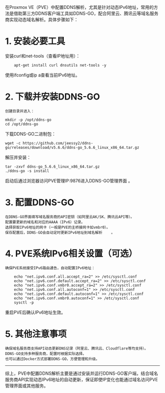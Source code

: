 在Proxmox VE（PVE）中配置DDNS解析，尤其是针对动态IPv6地址，常用的方法是借助第三方DDNS客户端工具如DDNS-GO，配合阿里云、腾讯云等域名服务商实现动态域名解析。具体步骤如下：

# 1. 安装必要工具
安装curl和net-tools（查看IP地址用）：
```
    apt-get install curl dnsutils net-tools -y
```
使用ifconfig或ip a查看当前IPv6地址。

# 2. 下载并安装DDNS-GO
    创建目录并进入：
```
mkdir -p /opt/ddns-go
cd /opt/ddns-go
```
下载DDNS-GO二进制包：
```
wget -c https://github.com/jeessy2/ddns-go/releases/download/v5.6.6/ddns-go_5.6.6_linux_x86_64.tar.gz
```
解压并安装：
```
tar -zxvf ddns-go_5.6.6_linux_x86_64.tar.gz
./ddns-go -s install
```
启动后通过浏览器访问PVE管理IP:9876进入DDNS-GO管理界面 。

# 3. 配置DDNS-GO
    在DDNS-GO界面填写域名服务商的API密钥（如阿里云AK/SK、腾讯云API等）。
    配置要更新的域名和对应的AAAA（IPv6）记录。
    选择获取IPv6地址的网卡（一般是PVE的主桥接网卡如vmbr0）。
    保存配置后，DDNS-GO会自动定时更新IPv6地址到域名解析    。

# 4. PVE系统IPv6相关设置（可选）
    确保PVE系统接受IPv6路由通告，自动配置IPv6地址：
```
    echo "net.ipv6.conf.all.accept_ra=2" >> /etc/sysctl.conf
    echo "net.ipv6.conf.default.accept_ra=2" >> /etc/sysctl.conf
    echo "net.ipv6.conf.vmbr0.accept_ra=2" >> /etc/sysctl.conf
    echo "net.ipv6.conf.all.autoconf=1" >> /etc/sysctl.conf
    echo "net.ipv6.conf.default.autoconf=1" >> /etc/sysctl.conf
    echo "net.ipv6.conf.vmbr0.autoconf=1" >> /etc/sysctl.conf
    sysctl -p
```
重启PVE后确认IPv6地址生效。

# 5. 其他注意事项
    确保域名服务商支持API动态更新DNS记录（阿里云、腾讯云、Cloudflare等均支持）。
    DDNS-GO支持多种服务商，配置时根据实际选择。
    也可以通过Docker方式部署DDNS-GO，方便管理和升级。
----
综上，PVE中配置DDNS解析主要是通过安装并运行DDNS-GO客户端，结合域名服务商API实现动态IPv6地址的自动更新，保证即使IP变化也能通过域名访问PVE管理界面或其他服务。
